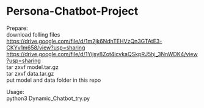 # Persona-Chatbot-Project

Prepare:  
download folling files  
https://drive.google.com/file/d/1m2jk6NdhTEHVzQn3GTAtE3-CKYv1m658/view?usp=sharing  
https://drive.google.com/file/d/1Yijsy8Zot4icvkaQSkpRJ5hj_3NnWDK4/view?usp=sharing  
tar zxvf model.tar.gz  
tar zxvf data.tar.gz  
put model and data folder in this repo  

Usage:  
python3 Dynamic_Chatbot_try.py  
